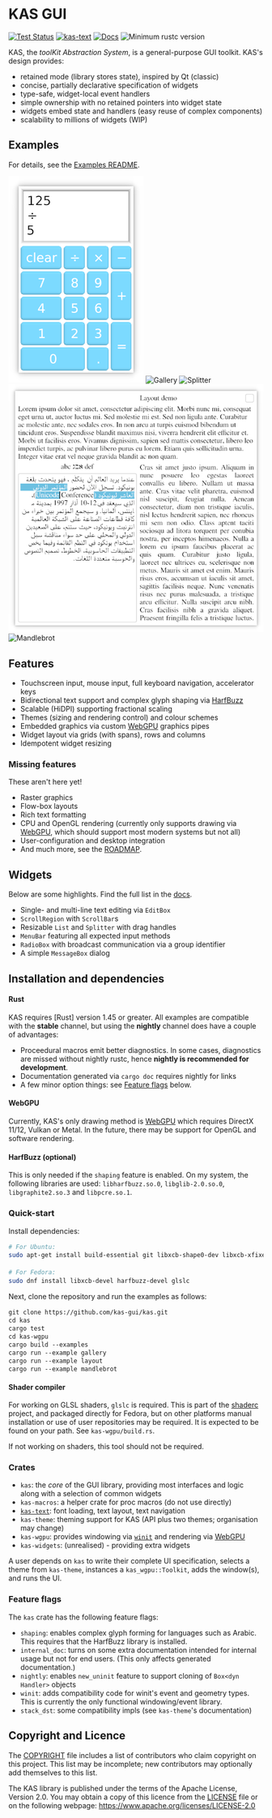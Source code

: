 KAS GUI
==========

[![Test Status](https://github.com/kas-gui/kas/workflows/Tests/badge.svg?event=push)](https://github.com/kas-gui/kas/actions)
[![kas-text](https://img.shields.io/badge/GitHub-kas--text-blueviolet)](https://github.com/kas-gui/kas-text/)
[![Docs](https://docs.rs/kas/badge.svg)](https://docs.rs/kas)
![Minimum rustc version](https://img.shields.io/badge/rustc-1.45+-lightgray.svg)

KAS, the *toolKit Abstraction System*, is a general-purpose GUI toolkit.
KAS's design provides:

-   retained mode (library stores state), inspired by Qt (classic)
-   concise, partially declarative specification of widgets
-   type-safe, widget-local event handlers
-   simple ownership with no retained pointers into widget state
-   widgets embed state and handlers (easy reuse of complex components)
-   scalability to millions of widgets (WIP)

## Examples

For details, see the [Examples README](kas-wgpu/examples/README.md).

![Calculator](screenshots/calculator.png) ![Gallery](screenshots/gallery.gif)
![Splitter](screenshots/splitter.gif)
![Layout](screenshots/layout.png)
![Mandlebrot](screenshots/mandlebrot.png)

## Features

-   Touchscreen input, mouse input, full keyboard navigation, accelerator keys
-   Bidirectional text support and complex glyph shaping via [HarfBuzz]
-   Scalable (HiDPI) supporting fractional scaling
-   Themes (sizing and rendering control) and colour schemes
-   Embedded graphics via custom [WebGPU] graphics pipes
-   Widget layout via grids (with spans), rows and columns
-   Idempotent widget resizing

### Missing features

These aren't here yet!

-   Raster graphics
-   Flow-box layouts
-   Rich text formatting
-   CPU and OpenGL rendering (currently only supports drawing via [WebGPU],
    which should support most modern systems but not all)
-   User-configuration and desktop integration
-   And much more, see the [ROADMAP].

## Widgets

Below are some highlights. Find the full list in the [docs](docs.rs/kas/*/kas/widget).

-   Single- and multi-line text editing via `EditBox`
-   `ScrollRegion` with `ScrollBar`s
-   Resizable `List` and `Splitter` with drag handles
-   `MenuBar` featuring all expected input methods
-   `RadioBox` with broadcast communication via a group identifier
-   A simple `MessageBox` dialog


Installation and dependencies
----------------

#### Rust

KAS requires [Rust] version 1.45 or greater. All examples are compatible with
the **stable** channel, but using the **nightly** channel does have a couple of
advantages:

-   Proceedural macros emit better diagnostics. In some cases, diagnostics are
    missed without nightly rustc, hence **nightly is recommended for development**.
-   Documentation generated via `cargo doc` requires nightly for links
-   A few minor option things: see [Feature flags](#feature-flags) below.

#### WebGPU

Currently, KAS's only drawing method is [WebGPU] which requires DirectX 11/12,
Vulkan or Metal.
In the future, there may be support for OpenGL and software rendering.

#### HarfBuzz (optional)

This is only needed if the `shaping` feature is enabled. On my system, the
following libraries are used: `libharfbuzz.so.0`, `libglib-2.0.so.0`,
`libgraphite2.so.3` and `libpcre.so.1`.

### Quick-start

Install dependencies:

```sh
# For Ubuntu:
sudo apt-get install build-essential git libxcb-shape0-dev libxcb-xfixes0-dev libharfbuzz-dev

# For Fedora:
sudo dnf install libxcb-devel harfbuzz-devel glslc
```

Next, clone the repository and run the examples as follows:

```
git clone https://github.com/kas-gui/kas.git
cd kas
cargo test
cd kas-wgpu
cargo build --examples
cargo run --example gallery
cargo run --example layout
cargo run --example mandlebrot
```

#### Shader compiler

For working on GLSL shaders, `glslc` is required. This is part of the [shaderc]
project, and packaged directly for Fedora, but on other platforms manual
installation or use of user repositories may be required. It is expected to be
found on your path. See `kas-wgpu/build.rs`.

If not working on shaders, this tool should not be required.

[shaderc]: https://github.com/google/shaderc

### Crates

-   `kas`: the *core* of the GUI library, providing most interfaces and logic
    along with a selection of common widgets
-   `kas-macros`: a helper crate for proc macros (do not use directly)
-   [`kas-text`]: font loading, text layout, text navigation
-   `kas-theme`: theming support for KAS (API plus two themes; organisation may change)
-   `kas-wgpu`: provides windowing via [`winit`] and rendering via [WebGPU]
-   `kas-widgets`: (unrealised) - providing extra widgets

A user depends on `kas` to write their complete UI specification, selects a
theme from `kas-theme`, instances a `kas_wgpu::Toolkit`, adds the window(s),
and runs the UI.

### Feature flags

The `kas` crate has the following feature flags:

-   `shaping`: enables complex glyph forming for languages such as Arabic.
    This requires that the HarfBuzz library is installed.
-   `internal_doc`: turns on some extra documentation intended for internal
    usage but not for end users. (This only affects generated documentation.)
-   `nightly`: enables `new_uninit` feature to support cloning of
    `Box<dyn Handler>` objects
-   `winit`: adds compatibility code for winit's event and geometry types.
    This is currently the only functional windowing/event library.
-   `stack_dst`: some compatibility impls (see `kas-theme`'s documentation)


[`kas-text`]: https://github.com/kas-gui/kas-text/
[`winit`]: https://github.com/rust-windowing/winit/
[HarfBuzz]: https://harfbuzz.github.io/
[WebGPU]: https://github.com/gfx-rs/wgpu-rs
[ROADMAP]: ROADMAP.md


Copyright and Licence
-------

The [COPYRIGHT](COPYRIGHT) file includes a list of contributors who claim
copyright on this project. This list may be incomplete; new contributors may
optionally add themselves to this list.

The KAS library is published under the terms of the Apache License, Version 2.0.
You may obtain a copy of this licence from the [LICENSE](LICENSE) file or on
the following webpage: <https://www.apache.org/licenses/LICENSE-2.0>
